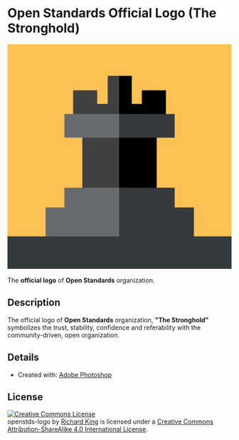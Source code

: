 # Open Standards Official Logo (The Stronghold)

![openstds](logo.png)

The **official logo** of **Open Standards** organization.

## Description

The official logo of **Open Standards** organization, **"The Stronghold"** symbolizes the trust, stability, 
confidence and referability with the community-driven, open organization.

## Details

- Created with: [Adobe Photoshop](http://www.adobe.com/products/photoshop.html)

## License

<a rel="license" href="http://creativecommons.org/licenses/by-sa/4.0/"><img alt="Creative Commons License" style="border-width:0" src="https://i.creativecommons.org/l/by-sa/4.0/88x31.png" /></a><br /><span xmlns:dct="http://purl.org/dc/terms/" property="dct:title">openstds-logo</span> by <a xmlns:cc="http://creativecommons.org/ns#" href="https:https://github.com/openstds/logo" property="cc:attributionName" rel="cc:attributionURL">Richard King</a> is licensed under a <a rel="license" href="http://creativecommons.org/licenses/by-sa/4.0/">Creative Commons Attribution-ShareAlike 4.0 International License</a>.
